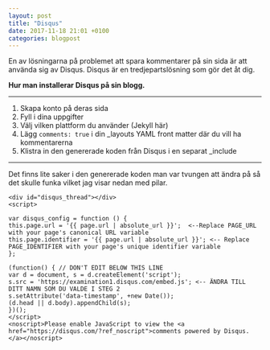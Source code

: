 ```yaml
---
layout: post
title: "Disqus"
date: 2017-11-18 21:01 +0100
categories: blogpost
---
```


En av lösningarna på problemet att spara kommentarer på sin sida är att använda sig av Disqus. Disqus är en tredjepartslösning som gör det åt dig.

**Hur man installerar Disqus på sin blogg.**

---

1. Skapa konto på deras sida
2. Fyll i dina uppgifter
3. Välj vilken plattform du använder (Jekyll här)
4. Lägg `comments: true` i din _layouts YAML front matter där du vill ha kommentarerna
5. Klistra in den genererade koden från Disqus i en separat _include

---

Det finns lite saker i den genererade koden man var tvungen att ändra på så det skulle funka vilket jag visar nedan med pilar.

```
<div id="disqus_thread"></div>
<script>

var disqus_config = function () {
this.page.url = '{{ page.url | absolute_url }}';  <--Replace PAGE_URL with your page's canonical URL variable
this.page.identifier = '{{ page.url | absolute_url }}'; <-- Replace PAGE_IDENTIFIER with your page's unique identifier variable
};

(function() { // DON'T EDIT BELOW THIS LINE
var d = document, s = d.createElement('script');
s.src = 'https://examination1.disqus.com/embed.js'; <-- ÄNDRA TILL DITT NAMN SOM DU VALDE I STEG 2
s.setAttribute('data-timestamp', +new Date());
(d.head || d.body).appendChild(s);
})();
</script>
<noscript>Please enable JavaScript to view the <a href="https://disqus.com/?ref_noscript">comments powered by Disqus.</a></noscript>
```